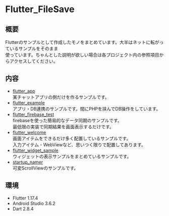 # Flutter_FileSave  
  
## 概要  
 Flutterのサンプルとして作成したモノをまとめています。大半はネットに転がっているサンプルをそのまま  
 使っています。ちゃんとした説明が欲しい場合は各プロジェクト内の参照項目からアクセスしてください。  
  
## 内容  
 - [flutter_app](https://github.com/HasegawaTakatune/Flutter_FileSave/tree/master/flutter_app)  
 某チャットアプリの側だけを作るサンプルです。  
 - [flutter_example](https://github.com/HasegawaTakatune/Flutter_FileSave/tree/master/flutter_example)  
 アプリ・DB連携のサンプルです。間にPHPを挟んでDB操作をしています。  
 - [flutter_firebase_test](https://github.com/HasegawaTakatune/Flutter_FileSave/tree/master/flutter_firebase_test)  
 firebaseを使った簡易的なデータ同期のサンプルです。  
 最低限の実装で同期結果を画面表示するだけです。  
 - [flutter_welcome](https://github.com/HasegawaTakatune/Flutter_FileSave/tree/master/flutter_welcome)  
 画面アイテムをできるだけ多く配置しているサンプルです。  
 入力アイテム・WebViewなど、思いつく限りで配置してあります。  
 - [flutter_widget_sample](https://github.com/HasegawaTakatune/Flutter_FileSave/tree/master/flutter_widget_sample)  
 ウィジェットの表示サンプルをまとめているサンプルです。  
 - [startup_namer](https://github.com/HasegawaTakatune/Flutter_FileSave/tree/master/startup_namer)  
 可変ScrollViewのサンプルです。  
  
## 環境  
- Flutter 1.17.4  
- Android Studio 3.6.2  
- Dart 2.8.4  
